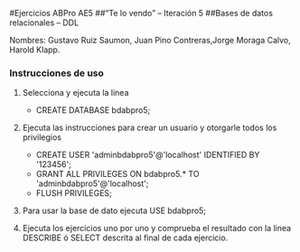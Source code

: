 #Ejercicios ABPro AE5
##“Te lo vendo” – Iteración 5
##Bases de datos relacionales – DDL

Nombres: Gustavo Ruiz Saumon, Juan Pino Contreras,Jorge Moraga Calvo, Harold Klapp.

### Instrucciones de uso
1. Selecciona y ejecuta la linea
    - CREATE DATABASE bdabpro5;

2. Ejecuta las instrucciones para crear un usuario y otorgarle todos los privilegios
    - CREATE USER 'adminbdabpro5'@'localhost' IDENTIFIED BY '123456';
    - GRANT ALL PRIVILEGES ON bdabpro5.* TO 'adminbdabpro5'@'localhost';
    - FLUSH PRIVILEGES;

3. Para usar la base de dato ejecuta USE bdabpro5;

4. Ejecuta los ejercicios uno por uno y comprueba el resultado con la linea DESCRIBE ó SELECT descrita al final de cada ejercicio.

